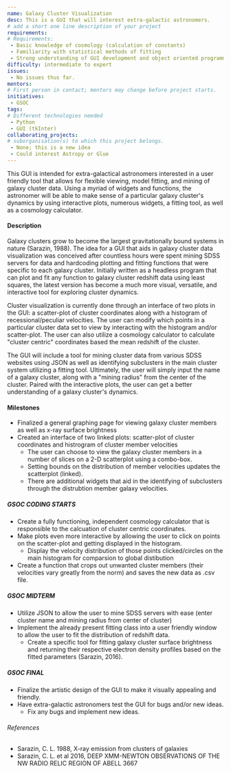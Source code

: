 ```yaml
---
name: Galaxy Cluster Visualization
desc: This is a GUI that will interest extra-galactic astronomers.
# add a short one line description of your project
requirements:
# Requirements:
 - Basic knowledge of cosmology (calculation of constants) 
 - Familiarity with statistical methods of fitting
 - Strong understanding of GUI development and object oriented programming
difficulty: intermediate to expert
issues:
 - No issues thus far.
mentors:
# First person in contact; mentors may change before project starts.
initiatives:
 - GSOC
tags:
# Different technologies needed
 - Python
 - GUI (tkInter)
collaborating_projects:
# suborganisation(s) to which this project belongs.
 - None; this is a new idea
 - Could interest Astropy or Glue
---
```

This GUI is intended for extra-galactical astronomers interested in a user friendly tool that allows for flexible viewing, model fitting, and mining of galaxy cluster data. Using a myriad of widgets and functions, the astronomer will be able to make sense of a particular galaxy cluster's dynamics by using interactive plots, numerous widgets, a fitting tool, as well as a cosmology calculator.

#### Description
Galaxy clusters grow to become the largest gravitationally bound systems in nature (Sarazin, 1988). The idea for a GUI that aids in galaxy cluster data visualization was conceived after countless hours were spent mining SDSS servers for data and hardcoding plotting and fitting functions that were specific to each galaxy cluster. Initially written as a headless program that can plot and fit any function to galaxy cluster redshift data using least squares, the latest version has become a much more visual, versatile, and interactive tool for exploring cluster dynamics.

Cluster visualization is currently done through an interface of two plots in the GUI: a scatter-plot of cluster coordinates along with a histogram of recessional/peculiar velocities. The user can modify which points in a particular cluster data set to view by interacting with the histogram and/or scatter-plot. The user can also utilize a cosmology calculator to calculate "cluster centric" coordinates based the mean redshift of the cluster.

The GUI will include a tool for mining cluster data from various SDSS websites using JSON as well as identifying subclusters in the main cluster system utilizing a fitting tool. Ultimately, the user will simply input the name of a galaxy cluster, along with a "mining radius" from the center of the cluster. Paired with the interactive plots, the user can get a better understanding of a galaxy cluster's dynamics.

#### Milestones
  - Finalized a general graphing page for viewing galaxy cluster members as well as x-ray surface brightness
  - Created an interface of two linked plots: scatter-plot of cluster coordinates and histrogram of cluster member velocities
    - The user can choose to view the galaxy cluster members in a number of slices on a 2-D scatterplot using a combo-box.
    - Setting bounds on the distribution of member velocities updates the scatterplot (linked).
    - There are additional widgets that aid in the identifying of subclusters through the distrubtion member galaxy velocities. 

##### GSOC CODING STARTS
* Create a fully functioning, independent cosmology calculator that is responsible to the calcuation of cluster centric coordinates.
* Make plots even more interactive by allowing the user to click on points on the scatter-plot and getting displayed in the histogram.
  * Display the velocity distribution of those points clicked/circles on the main histogram for comparsion to global distibution
* Create a function that crops out unwanted cluster members (their velocities vary greatly from the norm) and saves the new data as .csv   file.

##### GSOC MIDTERM
* Utilize JSON to allow the user to mine SDSS servers with ease (enter cluster name and mining radius from center of cluster)
* Implement the already present fitting class into a user friendly window to allow the user to fit the distribution of redshift data.
  * Create a specific tool for fitting galaxy cluster surface brightness and returning their respective electron density profiles based     on the fitted parameters (Sarazin, 2016). 

##### GSOC FINAL
* Finalize the artistic design of the GUI to make it visually appealing and friendly.
* Have extra-galactic astronomers test the GUI for bugs and/or new ideas.
  * Fix any bugs and implement new ideas.

###### References
- Sarazin, C. L. 1988, X-ray emission from clusters of galaxies
- Sarazin, C. L. et al 2016, DEEP XMM-NEWTON OBSERVATIONS OF THE NW RADIO RELIC REGION OF ABELL 3667
